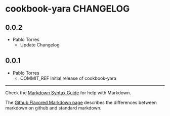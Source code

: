 cookbook-yara CHANGELOG
===============

## 0.0.2

  - Pablo Torres
    - Update Changelog

## 0.0.1

  - Pablo Torres
    - COMMIT_REF Initial release of cookbook-yara

- - -
Check the [Markdown Syntax Guide](http://daringfireball.net/projects/markdown/syntax) for help with Markdown.

The [Github Flavored Markdown page](http://github.github.com/github-flavored-markdown/) describes the differences between markdown on github and standard markdown.
